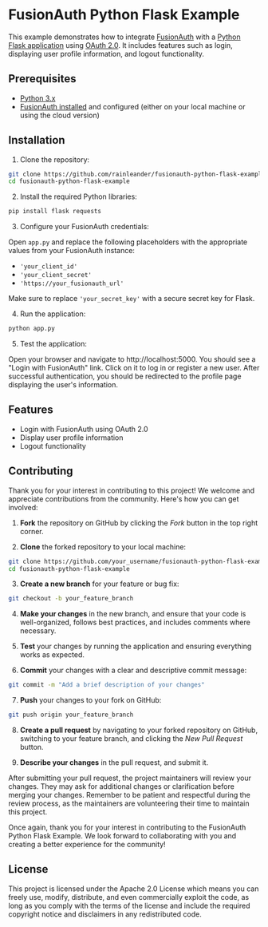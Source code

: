 # FusionAuth Python Flask Example

This example demonstrates how to integrate [FusionAuth](https://fusionauth.io/) with a [Python Flask application](https://flask.palletsprojects.com/en/2.3.x/) using [OAuth 2.0](https://oauth.net/2/). It includes features such as login, displaying user profile information, and logout functionality.

## Prerequisites

- [Python 3.x](https://www.python.org/downloads/)
- [FusionAuth installed](https://fusionauth.io/docs/v1/tech/installation-guide/) and configured (either on your local machine or using the cloud version)

## Installation

1. Clone the repository:

```bash
git clone https://github.com/rainleander/fusionauth-python-flask-example.git
cd fusionauth-python-flask-example
```

2. Install the required Python libraries:

```bash
pip install flask requests
```

3. Configure your FusionAuth credentials:

Open `app.py` and replace the following placeholders with the appropriate values from your FusionAuth instance:

- `'your_client_id'`
- `'your_client_secret'`
- `'https://your_fusionauth_url'`

Make sure to replace `'your_secret_key'` with a secure secret key for Flask.

4. Run the application:

```bash
python app.py
```

5. Test the application:

Open your browser and navigate to http://localhost:5000. You should see a "Login with FusionAuth" link. Click on it to log in or register a new user. After successful authentication, you should be redirected to the profile page displaying the user's information.

## Features

- Login with FusionAuth using OAuth 2.0
- Display user profile information
- Logout functionality

## Contributing

Thank you for your interest in contributing to this project! We welcome and appreciate contributions from the community. Here's how you can get involved:

1. **Fork** the repository on GitHub by clicking the _Fork_ button in the top right corner.

2. **Clone** the forked repository to your local machine:

```bash
git clone https://github.com/your_username/fusionauth-python-flask-example.git
cd fusionauth-python-flask-example
```

3. **Create a new branch** for your feature or bug fix:

```bash
git checkout -b your_feature_branch
```

4. **Make your changes** in the new branch, and ensure that your code is well-organized, follows best practices, and includes comments where necessary.

5. **Test** your changes by running the application and ensuring everything works as expected.

6. **Commit** your changes with a clear and descriptive commit message:

```bash
git commit -m "Add a brief description of your changes"
```

7. **Push** your changes to your fork on GitHub:

```bash
git push origin your_feature_branch
```

8. **Create a pull request** by navigating to your forked repository on GitHub, switching to your feature branch, and clicking the _New Pull Request_ button.

9. **Describe your changes** in the pull request, and submit it.

After submitting your pull request, the project maintainers will review your changes. They may ask for additional changes or clarification before merging your changes. Remember to be patient and respectful during the review process, as the maintainers are volunteering their time to maintain this project.

Once again, thank you for your interest in contributing to the FusionAuth Python Flask Example. We look forward to collaborating with you and creating a better experience for the community!

## License

This project is licensed under the Apache 2.0 License which means you can freely use, modify, distribute, and even commercially exploit the code, as long as you comply with the terms of the license and include the required copyright notice and disclaimers in any redistributed code.
